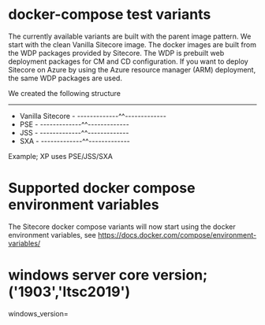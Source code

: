# docker-compose test variants

The currently available variants are built with the parent image pattern. We start with the clean Vanilla Sitecore image. The docker images are built from the WDP packages provided by Sitecore. The WDP is prebuilt web deployment packages for CM and CD configuration. If you want to deploy Sitecore on Azure by using the Azure resource manager (ARM) deployment, the same WDP packages are used.

We created the following structure

----------------------------
- Vanilla Sitecore         -
-------------^^-------------
- PSE                      -
-------------^^-------------
- JSS                      -
-------------^^-------------
- SXA                      -
-------------^^-------------

Example; XP uses PSE/JSS/SXA

# Supported docker compose environment variables

The Sitecore docker compose variants will now start using the docker environment variables, see https://docs.docker.com/compose/environment-variables/

# windows server core version;  ('1903','ltsc2019')
windows_version=
